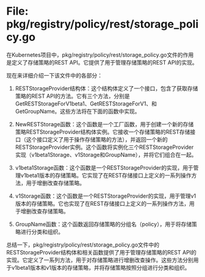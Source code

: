 # File: pkg/registry/policy/rest/storage_policy.go

在Kubernetes项目中，pkg/registry/policy/rest/storage_policy.go文件的作用是定义了存储策略的REST API。它提供了用于管理存储策略的REST API的实现。

现在来详细介绍一下该文件中的各部分：

1. RESTStorageProvider结构体：这个结构体定义了一个接口，包含了获取存储策略的REST API的方法。它有三个方法，分别是GetRESTStorageForV1beta1、GetRESTStorageForV1、和GetGroupName。这些方法将在下面的函数中实现。

2. NewRESTStorage函数：这个函数是一个工厂函数，用于创建一个新的存储策略RESTStorageProvider结构体实例。它接收一个存储策略的REST存储接口（这个接口定义了用于操作存储策略的方法），并返回一个新的RESTStorageProvider实例。这个函数将实例化三个RESTStorageProvider实现（v1beta1Storage、v1Storage和GroupName），并将它们组合在一起。

3. v1beta1Storage函数：这个函数是一个RESTStorageProvider的实现，用于管理v1beta1版本的存储策略。它实现了在REST存储接口上定义的一系列操作方法，用于增删改查存储策略。

4. v1Storage函数：这个函数是一个RESTStorageProvider的实现，用于管理v1版本的存储策略。它也实现了在REST存储接口上定义的一系列操作方法，用于增删改查存储策略。

5. GroupName函数：这个函数返回存储策略的分组名（policy），用于将存储策略进行分类和组织。

总结一下，pkg/registry/policy/rest/storage_policy.go文件中的RESTStorageProvider结构体和相关函数提供了用于管理存储策略的REST API的实现。它定义了一系列方法，用于对存储策略进行增删改查操作。这些方法分别用于v1beta1版本和v1版本的存储策略，并将存储策略按照分组进行分类和组织。


